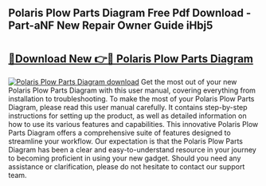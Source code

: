 ## Polaris Plow Parts Diagram Free Pdf Download - Part-aNF New Repair Owner Guide iHbj5

# <h2><a href="http://dfor4h.blite.top/?on=Polaris+Plow+Parts+Diagram">🔗Download New 👉🔴 Polaris Plow Parts Diagram</a></h2>

[![Polaris Plow Parts Diagram download](https://i.imgur.com/lujVjoI.png)](http://dfor4h.blite.top/?on=Polaris+Plow+Parts+Diagram)
Get the most out of your new Polaris Plow Parts Diagram with this user manual, covering everything from installation to troubleshooting. To make the most of your Polaris Plow Parts Diagram, please read this user manual carefully. It contains step-by-step instructions for setting up the product, as well as detailed information on how to use its various features and capabilities. This innovative Polaris Plow Parts Diagram offers a comprehensive suite of features designed to streamline your workflow. Our expectation is that the Polaris Plow Parts Diagram has been a clear and easy-to-understand resource in your journey to becoming proficient in using your new gadget. Should you need any assistance or clarification, please do not hesitate to contact our support team.
